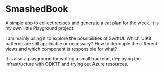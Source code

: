 # SmashedBook
A simple app to collect recipes and generate a eat plan for the week. It is my own little Playground project. 

I am mainly using it to explore the possibilities of SwiftUI. Which UIKit patterns are still applicable or necessary? How to decouple the different views and which component is responsible for what?

It is also a playground for writing a small backend, deploying the infrastructure with CDKTF and trying out Azure resources.
